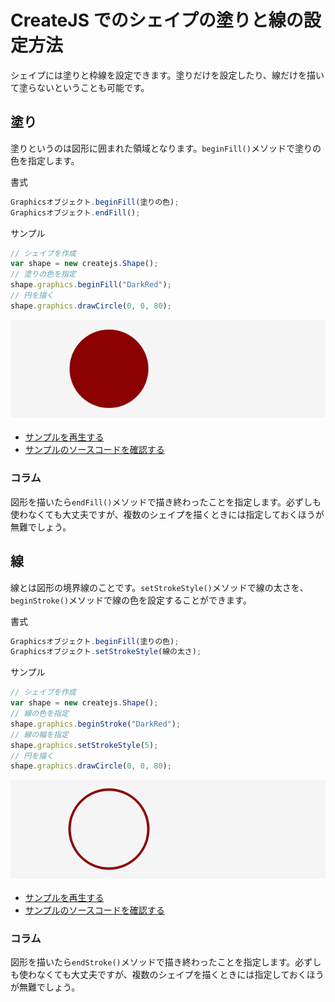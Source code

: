 # CreateJS でのシェイプの塗りと線の設定方法

シェイプには塗りと枠線を設定できます。塗りだけを設定したり、線だけを描いて塗らないということも可能です。

## 塗り

塗りというのは図形に囲まれた領域となります。`beginFill()`メソッドで塗りの色を指定します。

書式
```js
Graphicsオブジェクト.beginFill(塗りの色);
Graphicsオブジェクト.endFill();
```

サンプル

```js
// シェイプを作成
var shape = new createjs.Shape();
// 塗りの色を指定
shape.graphics.beginFill("DarkRed");
// 円を描く
shape.graphics.drawCircle(0, 0, 80);
```

![](../imgs/shape_begin_fill.html.png)

- [サンプルを再生する](https://ics-creative.github.io/tutorial-createjs/samples/shape_begin_fill.html)
- [サンプルのソースコードを確認する](../samples/shape_begin_fill.html)






### コラム

図形を描いたら`endFill()`メソッドで描き終わったことを指定します。必ずしも使わなくても大丈夫ですが、複数のシェイプを描くときには指定しておくほうが無難でしょう。


## 線

線とは図形の境界線のことです。`setStrokeStyle()`メソッドで線の太さを、`beginStroke()`メソッドで線の色を設定することができます。


書式

```js
Graphicsオブジェクト.beginFill(塗りの色);
Graphicsオブジェクト.setStrokeStyle(線の太さ);
```

サンプル

```js
// シェイプを作成
var shape = new createjs.Shape();
// 線の色を指定
shape.graphics.beginStroke("DarkRed");
// 線の幅を指定
shape.graphics.setStrokeStyle(5);
// 円を描く
shape.graphics.drawCircle(0, 0, 80);
```


![](../imgs/shape_begin_stroke.html.png)

- [サンプルを再生する](https://ics-creative.github.io/tutorial-createjs/samples/shape_begin_stroke.html)
- [サンプルのソースコードを確認する](../samples/shape_begin_stroke.html)




### コラム

図形を描いたら`endStroke()`メソッドで描き終わったことを指定します。必ずしも使わなくても大丈夫ですが、複数のシェイプを描くときには指定しておくほうが無難でしょう。



